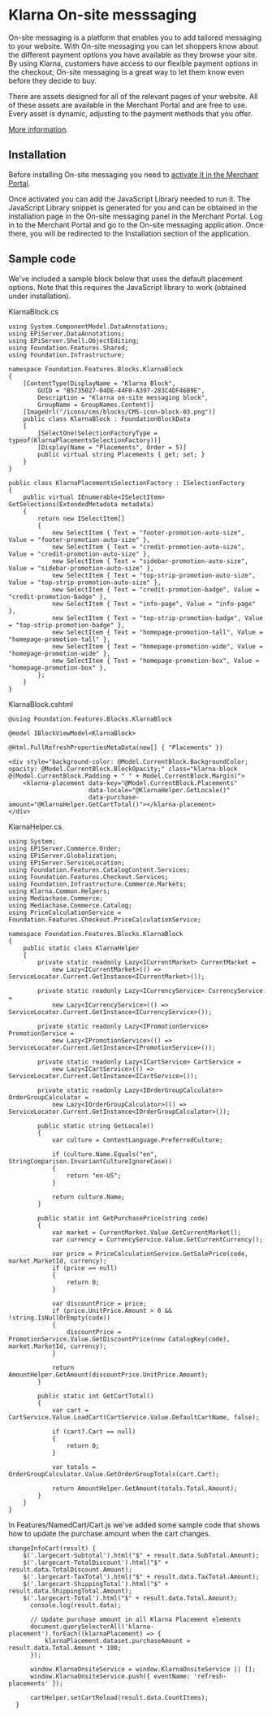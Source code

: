 # Klarna On-site messsaging

On-site messaging is a platform that enables you to add tailored messaging to your website. With On-site messaging you can let shoppers know about the different payment options you have available as they browse your site. By using Klarna, customers have access to our flexible payment options in the checkout; On-site messaging is a great way to let them know even before they decide to buy.

There are assets designed for all of the relevant pages of your website. All of these assets are available in the Merchant Portal and are free to use. Every asset is dynamic, adjusting to the payment methods that you offer.

[More information](https://docs.klarna.com/on-site-messaging/overview/).

## Installation

Before installing On-site messaging you need to [activate it in the Merchant Portal](https://docs.klarna.com/on-site-messaging/get-started/activation/). 

Once activated you can add the JavaScript Library needed to run it. The JavaScript Library snippet is generated for you and can be obtained in the installation page in the On-site messaging panel in the Merchant Portal. Log in to the Merchant Portal and go to the On-site messaging application. Once there, you will be redirected to the Installation section of the application.

## Sample code

We've included a sample block below that uses the default placement options. Note that this requires the JavaScript library to work (obtained under installation).

KlarnaBlock.cs
```
using System.ComponentModel.DataAnnotations;
using EPiServer.DataAnnotations;
using EPiServer.Shell.ObjectEditing;
using Foundation.Features.Shared;
using Foundation.Infrastructure;

namespace Foundation.Features.Blocks.KlarnaBlock
{
    [ContentType(DisplayName = "Klarna Block",
        GUID = "B5735027-04DE-44F0-A397-283C4DF46B9E",
        Description = "Klarna on-site messaging block",
        GroupName = GroupNames.Content)]
    [ImageUrl("/icons/cms/blocks/CMS-icon-block-03.png")]
    public class KlarnaBlock : FoundationBlockData
    {
        [SelectOne(SelectionFactoryType = typeof(KlarnaPlacementsSelectionFactory))]
        [Display(Name = "Placements", Order = 5)]
        public virtual string Placements { get; set; }
    }
}
	
public class KlarnaPlacementsSelectionFactory : ISelectionFactory
{
	public virtual IEnumerable<ISelectItem> GetSelections(ExtendedMetadata metadata)
	{
		return new ISelectItem[]
		{
			new SelectItem { Text = "footer-promotion-auto-size", Value = "footer-promotion-auto-size" },
			new SelectItem { Text = "credit-promotion-auto-size", Value = "credit-promotion-auto-size" },
			new SelectItem { Text = "sidebar-promotion-auto-size", Value = "sidebar-promotion-auto-size" },
			new SelectItem { Text = "top-strip-promotion-auto-size", Value = "top-strip-promotion-auto-size" },
			new SelectItem { Text = "credit-promotion-badge", Value = "credit-promotion-badge" },
			new SelectItem { Text = "info-page", Value = "info-page" },
			new SelectItem { Text = "top-strip-promotion-badge", Value = "top-strip-promotion-badge" },
			new SelectItem { Text = "homepage-promotion-tall", Value = "homepage-promotion-tall" },
			new SelectItem { Text = "homepage-promotion-wide", Value = "homepage-promotion-wide" },
			new SelectItem { Text = "homepage-promotion-box", Value = "homepage-promotion-box" },
		};
	}
}
```

KlarnaBlock.cshtml
```
@using Foundation.Features.Blocks.KlarnaBlock

@model IBlockViewModel<KlarnaBlock>

@Html.FullRefreshPropertiesMetaData(new[] { "Placements" })

<div style="background-color: @Model.CurrentBlock.BackgroundColor; opacity: @Model.CurrentBlock.BlockOpacity;" class="klarna-block @(Model.CurrentBlock.Padding + " " + Model.CurrentBlock.Margin)">
    <klarna-placement data-key="@Model.CurrentBlock.Placements"
                      data-locale="@KlarnaHelper.GetLocale()"
                      data-purchase-amount="@KlarnaHelper.GetCartTotal()"></klarna-placement>
</div>
```

KlarnaHelper.cs
```
using System;
using EPiServer.Commerce.Order;
using EPiServer.Globalization;
using EPiServer.ServiceLocation;
using Foundation.Features.CatalogContent.Services;
using Foundation.Features.Checkout.Services;
using Foundation.Infrastructure.Commerce.Markets;
using Klarna.Common.Helpers;
using Mediachase.Commerce;
using Mediachase.Commerce.Catalog;
using PriceCalculationService = Foundation.Features.Checkout.PriceCalculationService;

namespace Foundation.Features.Blocks.KlarnaBlock
{
    public static class KlarnaHelper
    {
        private static readonly Lazy<ICurrentMarket> CurrentMarket =
            new Lazy<ICurrentMarket>(() => ServiceLocator.Current.GetInstance<ICurrentMarket>());

        private static readonly Lazy<ICurrencyService> CurrencyService =
            new Lazy<ICurrencyService>(() => ServiceLocator.Current.GetInstance<ICurrencyService>());

        private static readonly Lazy<IPromotionService> PromotionService =
            new Lazy<IPromotionService>(() => ServiceLocator.Current.GetInstance<IPromotionService>());

        private static readonly Lazy<ICartService> CartService =
            new Lazy<ICartService>(() => ServiceLocator.Current.GetInstance<ICartService>());

        private static readonly Lazy<IOrderGroupCalculator> OrderGroupCalculator =
            new Lazy<IOrderGroupCalculator>(() => ServiceLocator.Current.GetInstance<IOrderGroupCalculator>());

        public static string GetLocale()
        {
            var culture = ContentLanguage.PreferredCulture;

            if (culture.Name.Equals("en", StringComparison.InvariantCultureIgnoreCase))
            {
                return "en-US";
            }

            return culture.Name;
        }

        public static int GetPurchasePrice(string code)
        {
            var market = CurrentMarket.Value.GetCurrentMarket();
            var currency = CurrencyService.Value.GetCurrentCurrency();

            var price = PriceCalculationService.GetSalePrice(code, market.MarketId, currency);
            if (price == null)
            {
                return 0;
            }

            var discountPrice = price;
            if (price.UnitPrice.Amount > 0 && !string.IsNullOrEmpty(code))
            {
                discountPrice = PromotionService.Value.GetDiscountPrice(new CatalogKey(code), market.MarketId, currency);
            }

            return AmountHelper.GetAmount(discountPrice.UnitPrice.Amount);
        }

        public static int GetCartTotal()
        {
            var cart = CartService.Value.LoadCart(CartService.Value.DefaultCartName, false);

            if (cart?.Cart == null)
            {
                return 0;
            }

            var totals = OrderGroupCalculator.Value.GetOrderGroupTotals(cart.Cart);

            return AmountHelper.GetAmount(totals.Total.Amount);
        }
    }
}
```

In Features/NamedCart/Cart.js we've added some sample code that shows how to update the purchase amount when the cart changes.
```
changeInfoCart(result) {
    $('.largecart-Subtotal').html("$" + result.data.SubTotal.Amount);
    $('.largecart-TotalDiscount').html("$" + result.data.TotalDiscount.Amount);
    $('.largecart-TaxTotal').html("$" + result.data.TaxTotal.Amount);
    $('.largecart-ShippingTotal').html("$" + result.data.ShippingTotal.Amount);
    $('.largecart-Total').html("$" + result.data.Total.Amount);
      console.log(result.data);

      // Update purchase amount in all Klarna Placement elements
      document.querySelectorAll('klarna-placement').forEach((klarnaPlacement) => {
          klarnaPlacement.dataset.purchaseAmount = result.data.Total.Amount * 100;
      });

      window.KlarnaOnsiteService = window.KlarnaOnsiteService || [];
      window.KlarnaOnsiteService.push({ eventName: 'refresh-placements' });

      cartHelper.setCartReload(result.data.CountItems);
  }
```